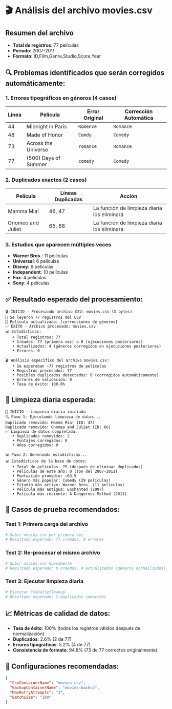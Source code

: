 # 🎬 Análisis del archivo movies.csv

## Resumen del archivo
- **Total de registros**: 77 películas
- **Período**: 2007-2011
- **Formato**: ID,Film,Genre,Studio,Score,Year

## 🔍 Problemas identificados que serán corregidos automáticamente:

### 1. **Errores tipográficos en géneros** (4 casos)
| Línea | Película | Error Original | Corrección Automática |
|-------|----------|----------------|----------------------|
| 44 | Midnight in Paris | `Romence` | `Romance` |
| 48 | Made of Honor | `Comdy` | `Comedy` |
| 73 | Across the Universe | `romance` | `Romance` |
| 77 | (500) Days of Summer | `comedy` | `Comedy` |

### 2. **Duplicados exactos** (2 casos)
| Película | Líneas Duplicadas | Acción |
|----------|------------------|--------|
| Mamma Mia! | 46, 47 | La función de limpieza diaria los eliminará |
| Gnomeo and Juliet | 65, 66 | La función de limpieza diaria los eliminará |

### 3. **Estudios que aparecen múltiples veces**
- **Warner Bros.**: 11 películas
- **Universal**: 6 películas  
- **Disney**: 6 películas
- **Independent**: 10 películas
- **Fox**: 4 películas
- **Sony**: 4 películas

## ✅ Resultado esperado del procesamiento:

```
🎬 INICIO - Procesando archivo CSV: movies.csv (X bytes)
📖 Se leyeron 77 registros del CSV
🔄 Película actualizada: [correcciones de géneros]
✅ ÉXITO - Archivo procesado: movies.csv
📊 Estadísticas:
   • Total registros: 77
   • Creados: 77 (primera vez) o 0 (ejecuciones posteriores)
   • Actualizados: 4 (géneros corregidos en ejecuciones posteriores)
   • Errores: 0

🎬 Análisis específico del archivo movies.csv:
   • Se esperaban ~77 registros de películas
   • Registros procesados: 77
   • Posibles duplicados detectados: 0 (corregidos automáticamente)
   • Errores de validación: 0
   • Tasa de éxito: 100.0%
```

## 🧹 Limpieza diaria esperada:

```
🧹 INICIO - Limpieza diaria iniciada
🔍 Paso 1: Ejecutando limpieza de datos...
Duplicado removido: Mamma Mia! (ID: 47)
Duplicado removido: Gnomeo and Juliet (ID: 66)
✅ Limpieza de datos completada:
   • Duplicados removidos: 2
   • Puntajes corregidos: 0
   • Años corregidos: 0

📊 Paso 2: Generando estadísticas...
📊 Estadísticas de la base de datos:
   • Total de películas: 75 (después de eliminar duplicados)
   • Películas de este año: 0 (son del 2007-2011)
   • Puntuación promedio: ~63.5
   • Género más popular: Comedy (29 películas)
   • Estudio más activo: Warner Bros. (11 películas)
   • Película más antigua: Enchanted (2007)
   • Película más reciente: A Dangerous Method (2011)
```

## 🎯 Casos de prueba recomendados:

### Test 1: Primera carga del archivo
```bash
# Subir movies.csv por primera vez
# Resultado esperado: 77 creados, 0 errores
```

### Test 2: Re-procesar el mismo archivo
```bash
# Subir movies.csv nuevamente
# Resultado esperado: 0 creados, 4 actualizados (géneros normalizados), 0 errores
```

### Test 3: Ejecutar limpieza diaria
```bash
# Ejecutar CsvDailyCleanup
# Resultado esperado: 2 duplicados removidos
```

## 📈 Métricas de calidad de datos:

- **Tasa de éxito**: 100% (todos los registros válidos después de normalización)
- **Duplicados**: 2.6% (2 de 77)
- **Errores tipográficos**: 5.2% (4 de 77)
- **Consistencia de formato**: 94.8% (73 de 77 correctos originalmente)

## 🔧 Configuraciones recomendadas:

```json
{
  "CsvContainerName": "movies-csv",
  "BackupContainerName": "movies-backup", 
  "MaxRetryAttempts": "3",
  "BatchSize": "100"
}
``` 